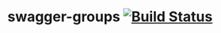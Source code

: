 # swagger-groups [![Build Status](https://travis-ci.org/TealCube/swagger-groups.svg?branch=master)](https://travis-ci.org/TealCube/swagger-groups)